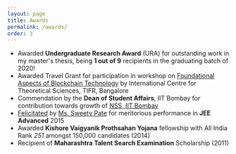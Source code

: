```yaml
---
layout: page
title: Awards
permalink: /awards/
order: 3
---
```


- Awarded **Undergraduate Research Award** (URA) for outstanding work in my master's thesis, being **1 out of 9** recipients in the graduating batch of 2020! 
- Awarded Travel Grant for participation in workshop on <a href="https://www.icts.res.in/discussion-meeting/fabt2020">Foundational Aspects of Blockchain Technology</a> by International Centre for Theoretical Sciences, TIFR, Bangalore
- Commendation by the **Dean of Student Affairs**, IIT Bombay for contribution towards growth of [NSS, IIT Bombay](https://gymkhana.iitb.ac.in/~nss/home/)
- <a href="{{ site.baseurl }}/assets/images/sp_felicitation.jpg">Felicitated</a> by [Ms. Sweety Pate](https://www.linkedin.com/in/sweetypate/?originalSubdomain=be) for meritorious performance in **JEE Advanced** 2015
- Awarded **Kishore Vaigyanik Prothsahan Yojana** fellowship with All India Rank *251* amongst 150,000 candidates (2014) 
- Recipient of **Maharashtra Talent Search Examination** Scholarship (2011)